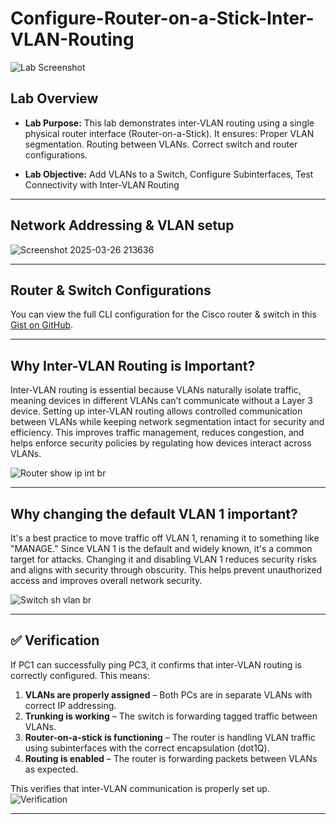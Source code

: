 # Configure-Router-on-a-Stick-Inter-VLAN-Routing

![Lab Screenshot](https://github.com/user-attachments/assets/86fe0479-0e49-4722-80dc-84f61be9a152)


## Lab Overview
- **Lab Purpose:** This lab demonstrates inter-VLAN routing using a single physical router interface (Router-on-a-Stick). It ensures:
Proper VLAN segmentation.
Routing between VLANs.
Correct switch and router configurations.

- **Lab Objective:** Add VLANs to a Switch, Configure Subinterfaces, Test Connectivity with Inter-VLAN Routing
---
## Network Addressing & VLAN setup
![Screenshot 2025-03-26 213636](https://github.com/user-attachments/assets/97d3d720-f6a7-4c41-bb81-2dfd7bd3ef0c)

---

## Router & Switch Configurations
You can view the full CLI configuration for the Cisco router & switch in this [Gist on GitHub](https://gist.github.com/cybererik/4214923b42a61303b291760c5f184c4c).

---

## Why Inter-VLAN Routing is Important?
Inter-VLAN routing is essential because VLANs naturally isolate traffic, meaning devices in different VLANs can’t communicate without a Layer 3 device. Setting up inter-VLAN routing allows controlled communication between VLANs while keeping network segmentation intact for security and efficiency. This improves traffic management, reduces congestion, and helps enforce security policies by regulating how devices interact across VLANs.

![Router show ip int br](https://github.com/user-attachments/assets/fd022aa8-e09d-41f8-87d6-6ce2f116a52b)


---

## Why changing the default VLAN 1 important?
It's a best practice to move traffic off VLAN 1, renaming it to something like "MANAGE." Since VLAN 1 is the default and widely known, it's a common target for attacks. Changing it and disabling VLAN 1 reduces security risks and aligns with security through obscurity. This helps prevent unauthorized access and improves overall network security.

![Switch sh vlan br](https://github.com/user-attachments/assets/d09d3ecc-5ec2-4397-aee9-ed02e0aca620)

---

## ✅ Verification
If PC1 can successfully ping PC3, it confirms that inter-VLAN routing is correctly configured. This means:  

1. **VLANs are properly assigned** – Both PCs are in separate VLANs with correct IP addressing.  
2. **Trunking is working** – The switch is forwarding tagged traffic between VLANs.  
3. **Router-on-a-stick is functioning** – The router is handling VLAN traffic using subinterfaces with the correct encapsulation (dot1Q).  
4. **Routing is enabled** – The router is forwarding packets between VLANs as expected.  

This verifies that inter-VLAN communication is properly set up.
![Verification](https://github.com/user-attachments/assets/7d83b911-b876-4f0d-97a7-82f8c53aeeb0)


---

